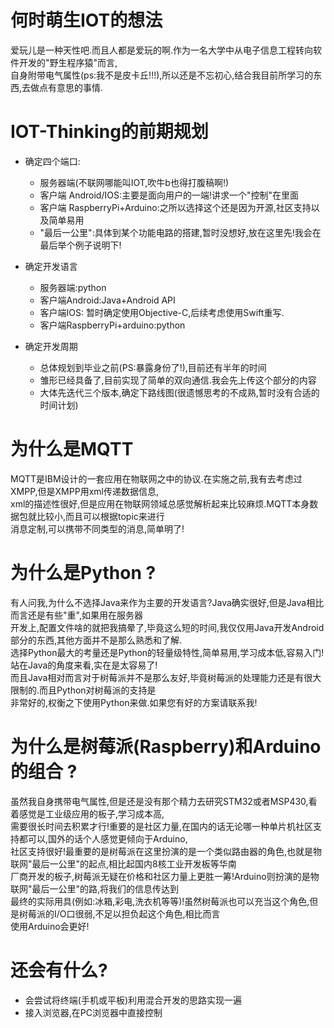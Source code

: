 
# 何时萌生IOT的想法

爱玩儿是一种天性吧.而且人都是爱玩的啊.作为一名大学中从电子信息工程转向软件开发的"野生程序猿"而言,</br>
自身附带电气属性(ps:我不是皮卡丘!!!),所以还是不忘初心,结合我目前所学习的东西,去做点有意思的事情.

# IOT-Thinking的前期规划

* 确定四个端口:

  * 服务器端(不联网哪能叫IOT,吹牛b也得打腹稿啊!)
  * 客户端 Android/IOS:主要是面向用户的一端!讲求一个"控制"在里面
  * 客户端 RaspberryPi+Arduino:之所以选择这个还是因为开源,社区支持以及简单易用
  * "最后一公里":具体到某个功能电路的搭建,暂时没想好,放在这里先!我会在最后举个例子说明下!

* 确定开发语言

  * 服务器端:python
  * 客户端Android:Java+Android API
  * 客户端IOS: 暂时确定使用Objective-C,后续考虑使用Swift重写.
  * 客户端RaspberryPi+arduino:python

* 确定开发周期

  * 总体规划到毕业之前(PS:暴露身份了!),目前还有半年的时间
  * 雏形已经具备了,目前实现了简单的双向通信.我会先上传这个部分的内容
  * 大体先迭代三个版本,确定下路线图(很遗憾思考的不成熟,暂时没有合适的时间计划)

# 为什么是MQTT    

   MQTT是IBM设计的一套应用在物联网之中的协议.在实施之前,我有去考虑过XMPP,但是XMPP用xml传递数据信息,</br>
xml的描述性很好,但是应用在物联网领域总感觉解析起来比较麻烦.MQTT本身数据包就比较小,而且可以根据topic来进行</br>
消息定制,可以携带不同类型的消息,简单明了!

# 为什么是Python ?

   有人问我,为什么不选择Java来作为主要的开发语言?Java确实很好,但是Java相比而言还是有些"重",如果用在服务器</br>
开发上,配置文件啥的就把我搞晕了,毕竟这么短的时间,我仅仅用Java开发Android部分的东西,其他方面并不是那么熟悉和了解.</br>
选择Python最大的考量还是Python的轻量级特性,简单易用,学习成本低,容易入门!站在Java的角度来看,实在是太容易了!</br>
而且Java相对而言对于树莓派并不是那么友好,毕竟树莓派的处理能力还是有很大限制的.而且Python对树莓派的支持是</br>
非常好的,权衡之下使用Python来做.如果您有好的方案请联系我!

# 为什么是树莓派(Raspberry)和Arduino的组合 ?

   虽然我自身携带电气属性,但是还是没有那个精力去研究STM32或者MSP430,看着感觉是工业级应用的板子,学习成本高,</br>
需要很长时间去积累才行!重要的是社区力量,在国内的话无论哪一种单片机社区支持都可以,国外的话个人感觉更倾向于Arduino,</br>
社区支持很好!最重要的是树莓派在这里扮演的是一个类似路由器的角色,也就是物联网"最后一公里"的起点,相比起国内8核工业开发板等华南</br>
厂商开发的板子,树莓派无疑在价格和社区力量上更胜一筹!Arduino则扮演的是物联网"最后一公里"的路,将我们的信息传达到</br>
最终的实际用具(例如:冰箱,彩电,洗衣机等等)!虽然树莓派也可以充当这个角色,但是树莓派的I/O口很弱,不足以担负起这个角色,相比而言</br>
使用Arduino会更好!

# 还会有什么?

   * 会尝试将终端(手机或平板)利用混合开发的思路实现一遍
   * 接入浏览器,在PC浏览器中直接控制
